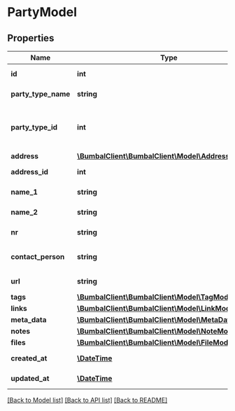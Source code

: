 # PartyModel

## Properties
Name | Type | Description | Notes
------------ | ------------- | ------------- | -------------
**id** | **int** | Unique Identifier | 
**party_type_name** | **string** | Type of this party | [optional] 
**party_type_id** | **int** | PartyTypeID of this party. 2 &#x3D; contractor, 3 &#x3D; booking | [optional] 
**address** | [**\BumbalClient\BumbalClient\Model\AddressModel**](AddressModel.md) |  | [optional] 
**address_id** | **int** | Address ID (unique) | [optional] 
**name_1** | **string** | Name 1 for party | [optional] 
**name_2** | **string** | Name 2 for party | [optional] 
**nr** | **string** | Number of this party | [optional] 
**contact_person** | **string** | Contact person for party | [optional] 
**url** | **string** | Url for party website | [optional] 
**tags** | [**\BumbalClient\BumbalClient\Model\TagModel[]**](TagModel.md) |  | [optional] 
**links** | [**\BumbalClient\BumbalClient\Model\LinkModel[]**](LinkModel.md) |  | [optional] 
**meta_data** | [**\BumbalClient\BumbalClient\Model\MetaDataModel[]**](MetaDataModel.md) |  | [optional] 
**notes** | [**\BumbalClient\BumbalClient\Model\NoteModel[]**](NoteModel.md) |  | [optional] 
**files** | [**\BumbalClient\BumbalClient\Model\FileModel[]**](FileModel.md) |  | [optional] 
**created_at** | [**\DateTime**](\DateTime.md) | created_at date time | [optional] 
**updated_at** | [**\DateTime**](\DateTime.md) | updated_at date time | [optional] 

[[Back to Model list]](../README.md#documentation-for-models) [[Back to API list]](../README.md#documentation-for-api-endpoints) [[Back to README]](../README.md)


